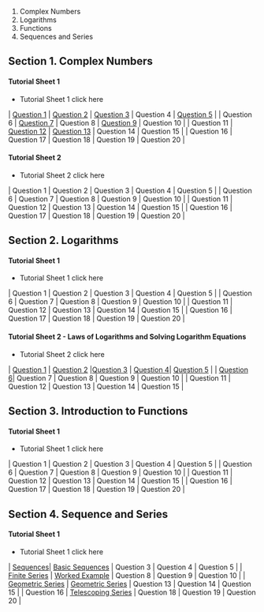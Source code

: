 1. Complex Numbers
2. Logarithms
3. Functions 
4. Sequences and Series

## Section 1. Complex Numbers

#### Tutorial Sheet 1
- Tutorial Sheet 1 click here

| [Question 1](https://youtu.be/iCrbi9ZDDD8) | [Question 2](https://youtu.be/yT0mnqnq6mY) | [Question 3](https://youtu.be/X0BDujOVJFc) | Question 4 | [Question 5](https://youtu.be/hTe8GUyY3kY) |
| Question 6 | [Question 7](https://youtu.be/Mq3JXYDKnMo) | Question 8 | [Question 9](https://youtu.be/Lk6enJV36ms) | Question 10 |
| Question 11 | [Question 12](https://youtu.be/mpejhLYXy5Y) | [Question 13](https://youtu.be/oiMVd7FfKak) | Question 14 | Question 15 |
| Question 16 | Question 17 | Question 18 | Question 19 | Question 20 |

#### Tutorial Sheet 2

- Tutorial Sheet 2 click here

| Question 1 | Question 2 | Question 3 | Question 4 | Question 5 |
| Question 6 | Question 7 | Question 8 | Question 9 | Question 10 |
| Question 11 | Question 12 | Question 13 | Question 14 | Question 15 |
| Question 16 | Question 17 | Question 18 | Question 19 | Question 20 |

## Section 2. Logarithms

#### Tutorial Sheet 1

- Tutorial Sheet 1 click here

| Question 1 | Question 2 | Question 3 | Question 4 | Question 5 |
| Question 6 | Question 7 | Question 8 | Question 9 | Question 10 |
| Question 11 | Question 12 | Question 13 | Question 14 | Question 15 |
| Question 16 | Question 17 | Question 18 | Question 19 | Question 20 |

#### Tutorial Sheet 2 - Laws of Logarithms and Solving Logarithm Equations

- Tutorial Sheet 2 click here

| [Question 1](https://youtu.be/797P4z6-Rec) | [Question 2](https://youtu.be/FxdXN35EGYI)  |[Question 3](https://youtu.be/p1eX9FQ1_FU) | [Question 4](https://youtu.be/tJ52gmmAlh8)| [Question 5](https://youtu.be/CRGJYHBJtjc) |
| [Question 6](https://youtu.be/https://youtu.be/e0aFAYY7rz0)| Question 7 | Question 8 | Question 9 | Question 10 |
| Question 11 | Question 12 | Question 13 | Question 14 | Question 15 |

## Section 3. Introduction to Functions

#### Tutorial Sheet 1

- Tutorial Sheet 1 click here

| Question 1 | Question 2 | Question 3 | Question 4 | Question 5 |
| Question 6 | Question 7 | Question 8 | Question 9 | Question 10 |
| Question 11 | Question 12 | Question 13 | Question 14 | Question 15 |
| Question 16 | Question 17 | Question 18 | Question 19 | Question 20 |

## Section 4. Sequence and Series

#### Tutorial Sheet 1

- Tutorial Sheet 1 click here

| [Sequences](https://youtu.be/UFBrhHnNEmo)| [Basic Sequences](https://youtu.be/yvsgaqXzDS8) | Question 3 | Question 4 | Question 5 |
| [Finite Series](https://youtu.be/Ks4KPCAmDiY) | [Worked Example](https://youtu.be/fTvWAm_BZxA)
 | Question 8 | Question 9 | Question 10 |
| [Geometric Series](https://youtu.be/exP0muNSNQo) | [Geometric Series](https://youtu.be/5bn11naRfXg)
| Question 13 | Question 14 | Question 15 |
| Question 16 | [Telescoping Series](https://youtu.be/L8J5VU8_TVE) | Question 18 | Question 19 | Question 20 |



